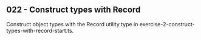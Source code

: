 ## 022 - Construct types with Record

Construct object types with the Record utility type in exercise-2-construct-types-with-record-start.ts.

